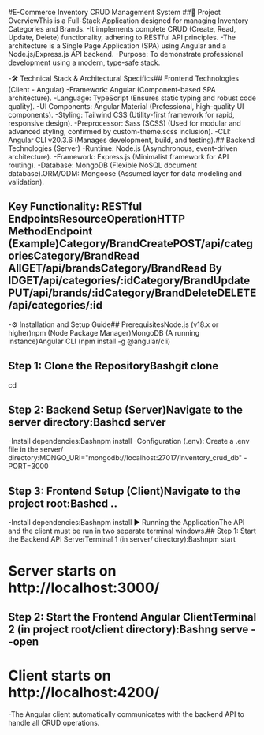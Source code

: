 #E-Commerce Inventory CRUD Management System
##🚀 Project OverviewThis is a Full-Stack Application designed for managing Inventory Categories and Brands.
 -It implements complete CRUD (Create, Read, Update, Delete) functionality, adhering to RESTful API principles.
 -The architecture is a Single Page Application (SPA) using Angular and a Node.js/Express.js API backend.
 -Purpose: To demonstrate professional development using a modern, type-safe stack.
 
 -🛠️ Technical Stack & Architectural Specifics## Frontend Technologies (Client - Angular)
 -Framework: Angular (Component-based SPA architecture).
 -Language: TypeScript (Ensures static typing and robust code quality).
 -UI Components: Angular Material (Professional, high-quality UI components).
 -Styling: Tailwind CSS (Utility-first framework for rapid, responsive design).
 -Preprocessor: Sass (SCSS) (Used for modular and advanced styling, confirmed by custom-theme.scss inclusion).
 -CLI: Angular CLI v20.3.6 (Manages development, build, and testing).## Backend Technologies (Server)
 -Runtime: Node.js (Asynchronous, event-driven architecture).
 -Framework: Express.js (Minimalist framework for API routing).
 -Database: MongoDB (Flexible NoSQL document database).ORM/ODM: Mongoose (Assumed layer for data modeling and validation).
 
 ## Key Functionality: RESTful EndpointsResourceOperationHTTP MethodEndpoint (Example)Category/BrandCreatePOST/api/categoriesCategory/BrandRead AllGET/api/brandsCategory/BrandRead By IDGET/api/categories/:idCategory/BrandUpdatePUT/api/brands/:idCategory/BrandDeleteDELETE/api/categories/:id
 -⚙️ Installation and Setup Guide## PrerequisitesNode.js (v18.x or higher)npm (Node Package Manager)MongoDB (A running instance)Angular CLI (npm install -g @angular/cli)
## Step 1: Clone the RepositoryBashgit clone <your-repository-url>
cd <your-repository-name>
## Step 2: Backend Setup (Server)Navigate to the server directory:Bashcd server
-Install dependencies:Bashnpm install
-Configuration (.env): Create a .env file in the server/ directory:MONGO_URI="mongodb://localhost:27017/inventory_crud_db"
-PORT=3000
## Step 3: Frontend Setup (Client)Navigate to the project root:Bashcd ..
-Install dependencies:Bashnpm install
▶️ Running the ApplicationThe API and the client must be run in two separate terminal windows.## Step 1: Start the Backend API ServerTerminal 1 (in server/ directory):Bashnpm start
# Server starts on http://localhost:3000/
## Step 2: Start the Frontend Angular ClientTerminal 2 (in project root/client directory):Bashng serve --open
# Client starts on http://localhost:4200/
-The Angular client automatically communicates with the backend API to handle all CRUD operations.
